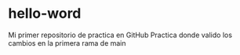 # hello-word
Mi primer repositorio de practica en GitHub
Practica donde valido los cambios en la primera rama de main
